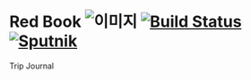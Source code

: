 # Red Book ![이미지](https://travis-ci.org/kpug/redbook.svg?branch=develop) [![Build Status](https://semaphoreci.com/api/v1/before30/redbook-5/branches/master/badge.svg)](https://semaphoreci.com/before30/redbook-5) [![Sputnik](https://sputnik.ci/conf/badge)](https://sputnik.ci/app#/builds/kpug/redbook)
Trip Journal 
